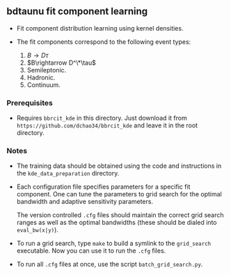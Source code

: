 ## bdtaunu fit component learning

+ Fit component distribution learning using kernel densities. 
  
+ The fit components correspond to the following event types:
  1. $B\rightarrow D\tau$ 
  2. $B\rightarrow D^\*\tau$ 
  3. Semileptonic. 
  4. Hadronic. 
  5. Continuum. 

### Prerequisites
+ Requires `bbrcit_kde` in this directory. Just download it from 
  `https://github.com/dchao34/bbrcit_kde` and leave it in the root directory. 

### Notes

+ The training data should be obtained using the code and instructions in the 
  `kde_data_preparation` directory. 

+ Each configuration file specifies parameters for a specific fit component. 
  One can tune the parameters to grid search for the optimal bandwidth and 
  adaptive sensitivity parameters. 
  
  The version controlled `.cfg` files should maintain the correct grid search 
  ranges as well as the optimal bandwidths (these should be dialed into `eval_bw(x|y)`).

+ To run a grid search, type `make` to build a symlink to the `grid_search` 
  executable. Now you can use it to run the `.cfg` files. 

+ To run all `.cfg` files at once, use the script `batch_grid_search.py`.
